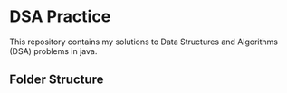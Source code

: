 # DSA Practice

This repository contains my solutions to Data Structures and Algorithms (DSA) problems in java.

## Folder Structure
